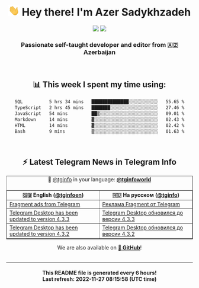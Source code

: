 <div align="center">
	<div>
		<h1>
      <img src="./assets/hi.gif" width="30px"> Hey there! I'm Azer Sadykhzadeh
    </h1>
    <img height="18" src="https://komarev.com/ghpvc/?username=sadykhzadeh&label=Views&color=2081c1&style=flat-square" />
		<a href="https://wakatime.com/@Azer"> <img height="18" src="https://wakatime.com/badge/user/f80ae27a-c328-426f-a381-bc84136e2dd6.svg" /> </a>
    <h3>
      Passionate self-taught developer and editor from 🇦🇿 Azerbaijan
    </h3>
  </div>
  <br>

<h2>📊 This week I spent my time using:</h2>

<!--START_SECTION:waka-->

```text
SQL          5 hrs 34 mins   ██████████████░░░░░░░░░░░   55.65 %
TypeScript   2 hrs 45 mins   ███████░░░░░░░░░░░░░░░░░░   27.46 %
JavaScript   54 mins         ██▒░░░░░░░░░░░░░░░░░░░░░░   09.01 %
Markdown     14 mins         ▓░░░░░░░░░░░░░░░░░░░░░░░░   02.43 %
HTML         14 mins         ▓░░░░░░░░░░░░░░░░░░░░░░░░   02.42 %
Bash         9 mins          ▒░░░░░░░░░░░░░░░░░░░░░░░░   01.63 %
```

<!--END_SECTION:waka-->

<br>

<h2>⚡️ Latest Telegram News in Telegram Info</h2>
  <table border>
		<tr>
			<th width="50%">🇬🇧 English (<a href="https://t.me/tginfoen">@tginfoen</a>)</th>
			<th>🇷🇺 На русском (<a href="https://t.me/tginfo">@tginfo</a>)</th>
		</tr>
		<caption>🚩 <a href="https://t.me/tginfo">@tginfo</a> in your language: <a href="https://t.me/tginfoworld"><b>@tginfoworld</b></a><caption/>
  <tr><td><a href="https://t.me/tginfoen/1540">Fragment ads from Telegram </a></td>
    <td><a href="https://t.me/tginfo/3503">Реклама Fragment от Telegram </a></td></tr><tr><td><a href="https://t.me/tginfoen/1539">Telegram Desktop has been updated to version 4.3.3</a></td>
    <td><a href="https://t.me/tginfo/3502">Telegram Desktop обновился до версии 4.3.3</a></td></tr><tr><td><a href="https://t.me/tginfoen/1538">Telegram Desktop has been updated to version 4.3.2</a></td>
    <td><a href="https://t.me/tginfo/3501">Telegram Desktop обновился до версии 4.3.2</a></td></tr>
</table>
We are also available on <a href="https://github.com/tginfo"><b>🐙 GitHub</b></a>!
</div>

<br>
<hr>
<h4 align="center">This README file is generated <b>every 6 hours</b>!</br>Last refresh: <b>2022-11-27 08:15:58 (UTC time)</b></h4>
